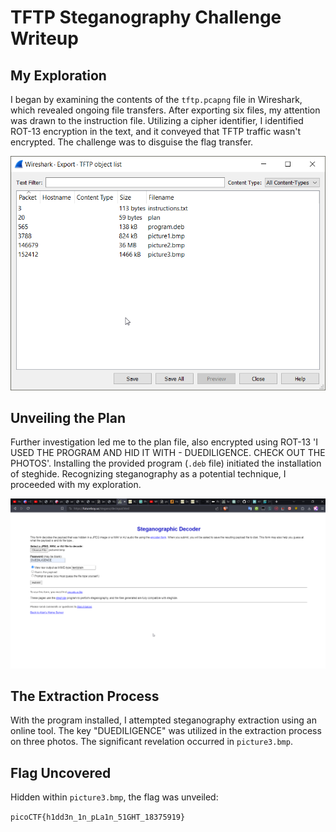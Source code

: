 # TFTP Steganography Challenge Writeup

## My Exploration

I began by examining the contents of the `tftp.pcapng` file in Wireshark, which revealed ongoing file transfers. After exporting six files, my attention was drawn to the instruction file. Utilizing a cipher identifier, I identified ROT-13 encryption in the text, and it conveyed that TFTP traffic wasn't encrypted. The challenge was to disguise the flag transfer.

![Wireshark](wireshark.png)

## Unveiling the Plan

Further investigation led me to the plan file, also encrypted using ROT-13 'I USED THE PROGRAM AND HID IT WITH - DUEDILIGENCE. CHECK OUT THE PHOTOS'. Installing the provided program (`.deb` file) initiated the installation of steghide. Recognizing steganography as a potential technique, I proceeded with my exploration.

![Steganography](stegd.png)

## The Extraction Process

With the program installed, I attempted steganography extraction using an online tool. The key "DUEDILIGENCE" was utilized in the extraction process on three photos. The significant revelation occurred in `picture3.bmp`.

## Flag Uncovered

Hidden within `picture3.bmp`, the flag was unveiled:

`picoCTF{h1dd3n_1n_pLa1n_51GHT_18375919}`


